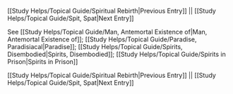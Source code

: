 [[Study Helps/Topical Guide/Spiritual Rebirth|Previous Entry]]  ||  [[Study Helps/Topical Guide/Spit, Spat|Next Entry]]

 See [[Study Helps/Topical Guide/Man, Antemortal Existence of|Man, Antemortal Existence of]]; [[Study Helps/Topical Guide/Paradise, Paradisiacal|Paradise]]; [[Study Helps/Topical Guide/Spirits, Disembodied|Spirits, Disembodied]]; [[Study Helps/Topical Guide/Spirits in Prison|Spirits in Prison]]

[[Study Helps/Topical Guide/Spiritual Rebirth|Previous Entry]]  ||  [[Study Helps/Topical Guide/Spit, Spat|Next Entry]]